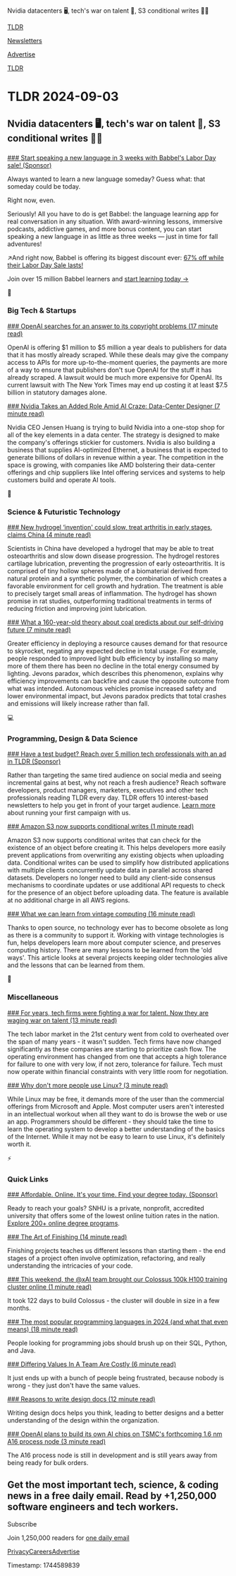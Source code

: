 Nvidia datacenters 🖥️, tech's war on talent 💼, S3 conditional writes 👨‍💻

[TLDR](/)

[Newsletters](/newsletters)

[Advertise](https://advertise.tldr.tech/)

[TLDR](/)

# TLDR 2024-09-03

## Nvidia datacenters 🖥️, tech's war on talent 💼, S3 conditional writes 👨‍💻

### 

[### Start speaking a new language in 3 weeks with Babbel's Labor Day sale! (Sponsor)](https://go.babbel.com/t?bsc=directpartner-2024-promo&amp;btp=default&amp;utm_term=generic_v1&amp;utm_campaign=Direct-Partnerships&amp;utm_medium=partner&amp;utm_source=TLDR&amp;utm_content=partner..laborday..Sep-2024&amp;bclid=%7Bclickid%7D)

Always wanted to learn a new language someday? Guess what: that someday could be today.

Right now, even.

Seriously! All you have to do is get Babbel: the language learning app for real conversation in any situation. With award-winning lessons, immersive podcasts, addictive games, and more bonus content, you can start speaking a new language in as little as three weeks — just in time for fall adventures!

↗️And right now, Babbel is offering its biggest discount ever: [67% off while their Labor Day Sale lasts!](https://go.babbel.com/t?bsc=directpartner-2024-promo&btp=default&utm_term=generic_v1&utm_campaign=Direct-Partnerships&utm_medium=partner&utm_source=TLDR&utm_content=partner..laborday..Sep-2024&bclid=%7Bclickid%7D)

Join over 15 million Babbel learners and [start learning today →](https://go.babbel.com/t?bsc=directpartner-2024-promo&btp=default&utm_term=generic_v1&utm_campaign=Direct-Partnerships&utm_medium=partner&utm_source=TLDR&utm_content=partner..laborday..Sep-2024&bclid=%7Bclickid%7D)

📱

### Big Tech & Startups

[### OpenAI searches for an answer to its copyright problems (17 minute read)](https://www.theverge.com/2024/8/30/24230975/openai-publisher-deals-web-search?utm_source=tldrnewsletter)

OpenAI is offering $1 million to $5 million a year deals to publishers for data that it has mostly already scraped. While these deals may give the company access to APIs for more up-to-the-moment queries, the payments are more of a way to ensure that publishers don't sue OpenAI for the stuff it has already scraped. A lawsuit would be much more expensive for OpenAI. Its current lawsuit with The New York Times may end up costing it at least $7.5 billion in statutory damages alone.

[### Nvidia Takes an Added Role Amid AI Craze: Data-Center Designer (7 minute read)](https://www.wsj.com/tech/ai/nvidia-ai-servers-data-centers-ab7ad6a0?st=y0lyboh94kfug74&reflink=desktopwebshare_permalink&utm_source=tldrnewsletter)

Nvidia CEO Jensen Huang is trying to build Nvidia into a one-stop shop for all of the key elements in a data center. The strategy is designed to make the company's offerings stickier for customers. Nvidia is also building a business that supplies AI-optimized Ethernet, a business that is expected to generate billions of dollars in revenue within a year. The competition in the space is growing, with companies like AMD bolstering their data-center offerings and chip suppliers like Intel offering services and systems to help customers build and operate AI tools.

🚀

### Science & Futuristic Technology

[### New hydrogel ‘invention' could slow, treat arthritis in early stages, claims China (4 minute read)](https://interestingengineering.com/health/new-hydrogel-invention-slow-arthritis?utm_source=tldrnewsletter)

Scientists in China have developed a hydrogel that may be able to treat osteoarthritis and slow down disease progression. The hydrogel restores cartilage lubrication, preventing the progression of early osteoarthritis. It is comprised of tiny hollow spheres made of a biomaterial derived from natural protein and a synthetic polymer, the combination of which creates a favorable environment for cell growth and hydration. The treatment is able to precisely target small areas of inflammation. The hydrogel has shown promise in rat studies, outperforming traditional treatments in terms of reducing friction and improving joint lubrication.

[### What a 160-year-old theory about coal predicts about our self-driving future (7 minute read)](https://www.theverge.com/2024/9/2/24232386/self-driving-car-jevons-paradox-robotaxi-waymo-cruise?utm_source=tldrnewsletter)

Greater efficiency in deploying a resource causes demand for that resource to skyrocket, negating any expected decline in total usage. For example, people responded to improved light bulb efficiency by installing so many more of them there has been no decline in the total energy consumed by lighting. Jevons paradox, which describes this phenomenon, explains why efficiency improvements can backfire and cause the opposite outcome from what was intended. Autonomous vehicles promise increased safety and lower environmental impact, but Jevons paradox predicts that total crashes and emissions will likely increase rather than fall.

💻

### Programming, Design & Data Science

[### Have a test budget? Reach over 5 million tech professionals with an ad in TLDR (Sponsor)](https://advertise.tldr.tech/?utm_source=tldr&amp;utm_medium=newsletter&amp;utm_campaign=secondary09032024)

Rather than targeting the same tired audience on social media and seeing incremental gains at best, why not reach a fresh audience? Reach software developers, product managers, marketers, executives and other tech professionals reading TLDR every day. TLDR offers 10 interest-based newsletters to help you get in front of your target audience. [Learn more](https://advertise.tldr.tech/?utm_source=tldr&utm_medium=newsletter&utm_campaign=secondary09032024) about running your first campaign with us.

[### Amazon S3 now supports conditional writes (1 minute read)](https://aws.amazon.com/about-aws/whats-new/2024/08/amazon-s3-conditional-writes/?utm_source=tldrnewsletter)

Amazon S3 now supports conditional writes that can check for the existence of an object before creating it. This helps developers more easily prevent applications from overwriting any existing objects when uploading data. Conditional writes can be used to simplify how distributed applications with multiple clients concurrently update data in parallel across shared datasets. Developers no longer need to build any client-side consensus mechanisms to coordinate updates or use additional API requests to check for the presence of an object before uploading data. The feature is available at no additional charge in all AWS regions.

[### What we can learn from vintage computing (16 minute read)](https://github.com/readme/featured/vintage-computing?utm_source=tldrnewsletter)

Thanks to open source, no technology ever has to become obsolete as long as there is a community to support it. Working with vintage technologies is fun, helps developers learn more about computer science, and preserves computing history. There are many lessons to be learned from the 'old ways'. This article looks at several projects keeping older technologies alive and the lessons that can be learned from them.

🎁

### Miscellaneous

[### For years, tech firms were fighting a war for talent. Now they are waging war on talent (13 minute read)](http://www.rosspettit.com/2024/08/for-years-tech-was-fighting-war-for.html?utm_source=tldrnewsletter)

The tech labor market in the 21st century went from cold to overheated over the span of many years - it wasn't sudden. Tech firms have now changed significantly as these companies are starting to prioritize cash flow. The operating environment has changed from one that accepts a high tolerance for failure to one with very low, if not zero, tolerance for failure. Tech must now operate within financial constraints with very little room for negotiation.

[### Why don't more people use Linux? (3 minute read)](https://world.hey.com/dhh/why-don-t-more-people-use-linux-33b75f53?utm_source=tldrnewsletter)

While Linux may be free, it demands more of the user than the commercial offerings from Microsoft and Apple. Most computer users aren't interested in an intellectual workout when all they want to do is browse the web or use an app. Programmers should be different - they should take the time to learn the operating system to develop a better understanding of the basics of the Internet. While it may not be easy to learn to use Linux, it's definitely worth it.

⚡

### Quick Links

[### Affordable. Online. It's your time. Find your degree today. (Sponsor)](https://degrees.snhu.edu/?utm_source=TLDR&amp;utm_medium=PPL&amp;utm_campaign=PROS_Email&amp;utm_content=TLDR-Gen&amp;snhu_segment=OL)

Ready to reach your goals? SNHU is a private, nonprofit, accredited university that offers some of the lowest online tuition rates in the nation. [Explore 200+ online degree programs](https://degrees.snhu.edu/?utm_source=TLDR&utm_medium=PPL&utm_campaign=PROS_Email&utm_content=TLDR-Gen&snhu_segment=OL).

[### The Art of Finishing (14 minute read)](https://www.bytedrum.com/posts/art-of-finishing/?utm_source=tldrnewsletter)

Finishing projects teaches us different lessons than starting them - the end stages of a project often involve optimization, refactoring, and really understanding the intricacies of your code.

[### This weekend, the @xAI team brought our Colossus 100k H100 training cluster online (1 minute read)](https://threadreaderapp.com/thread/1830650370336473253.html?utm_source=tldrnewsletter)

It took 122 days to build Colossus - the cluster will double in size in a few months.

[### The most popular programming languages in 2024 (and what that even means) (18 minute read)](https://www.zdnet.com/article/the-most-popular-programming-languages-in-2024-and-what-that-even-means/?utm_source=tldrnewsletter)

People looking for programming jobs should brush up on their SQL, Python, and Java.

[### Differing Values In A Team Are Costly (6 minute read)](https://rtpg.co/2024/08/31/cost-of-a-values-gap/?utm_source=tldrnewsletter)

It just ends up with a bunch of people being frustrated, because nobody is wrong - they just don't have the same values.

[### Reasons to write design docs (12 minute read)](https://ntietz.com/blog/reasons-to-write-design-docs/?utm_source=atom&amp;utm_medium=feed)

Writing design docs helps you think, leading to better designs and a better understanding of the design within the organization.

[### OpenAI plans to build its own AI chips on TSMC's forthcoming 1.6 nm A16 process node (3 minute read)](https://www.pcgamer.com/software/ai/openai-plans-to-build-its-own-ai-chips-on-tsmcs-forthcoming-16-nm-a16-process-node/?utm_source=tldrnewsletter)

The A16 process node is still in development and is still years away from being ready for bulk orders.

## Get the most important tech, science, & coding news in a free daily email. Read by +1,250,000 software engineers and tech workers.

Subscribe

Join 1,250,000 readers for [one daily email](/api/latest/tech)

[Privacy](/privacy)[Careers](https://jobs.ashbyhq.com/tldr.tech)[Advertise](/tech/advertise)

Timestamp: 1744589839